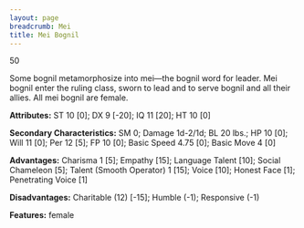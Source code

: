 ```yaml
---
layout: page
breadcrumb: Mei
title: Mei Bognil
---
```


<points>50</points>

Some bognil metamorphosize into mei—the bognil word for leader.  Mei bognil enter the ruling class, sworn to lead and to serve bognil and all their allies.  All mei bognil are female.

**Attributes:**  ST 10 [0]; DX 9 [-20]; IQ 11 [20]; HT 10 [0]

**Secondary Characteristics:**  SM 0; Damage 1d-2/1d; BL 20 lbs.; HP 10 [0]; Will 11 [0]; Per 12 [5]; FP 10 [0]; Basic Speed 4.75 [0]; Basic Move 4 [0]

**Advantages:**  Charisma 1 [5]; Empathy [15]; Language Talent [10]; Social Chameleon [5]; Talent (Smooth Operator) 1 [15]; Voice [10]; Honest Face [1]; Penetrating Voice [1]

**Disadvantages:**  Charitable (12) [-15]; Humble (-1); Responsive (-1)

**Features:**  female
